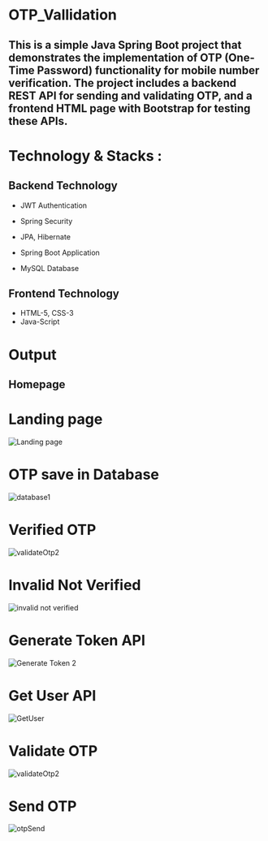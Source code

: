 # OTP_Vallidation

## This is a simple Java Spring Boot project that demonstrates the implementation of OTP (One-Time Password) functionality for mobile number verification. The project includes a backend REST API for sending and validating OTP, and a frontend HTML page with Bootstrap for testing these APIs.

# Technology & Stacks : 
## Backend Technology
* JWT Authentication
* Spring Security

* JPA, Hibernate
* Spring Boot Application
* MySQL Database
## Frontend Technology
* HTML-5, CSS-3 
* Java-Script



# Output       

## Homepage 

# Landing page 
![Landing page](https://github.com/AvinashP-1611/OTP_Vallidation/assets/134164909/fc852cd2-0d3b-4154-a4c9-00b1ad0daf6c)


# OTP save in Database
![database1](https://github.com/AvinashP-1611/OTP_Vallidation/assets/134164909/391edfdb-6af2-4a3a-bb4f-8c675044a99c)



# Verified OTP

![validateOtp2](https://github.com/AvinashP-1611/OTP_Vallidation/assets/134164909/0313f306-89ad-413c-8e46-8dc2035f64a2)



# Invalid Not Verified
![invalid not verified](https://github.com/AvinashP-1611/OTP_Vallidation/assets/134164909/bf946858-c929-4ef5-9c22-d0817b8b0f82)


# Generate Token API

![Generate Token 2](https://github.com/AvinashP-1611/OTP_Vallidation/assets/134164909/80e49987-9c12-4ddb-a822-3f7c06e3e80e)



# Get User API


![GetUser](https://github.com/AvinashP-1611/OTP_Vallidation/assets/134164909/d0bd9e3f-769b-4311-9aa7-1b284c80a512)



# Validate OTP


![validateOtp2](https://github.com/AvinashP-1611/OTP_Vallidation/assets/134164909/1c4d29a9-ac6f-4afd-a544-5379646dd745)


# Send OTP

![otpSend](https://github.com/AvinashP-1611/OTP_Vallidation/assets/134164909/a0b949b9-9816-4541-844b-9fe81e5df7cf)
